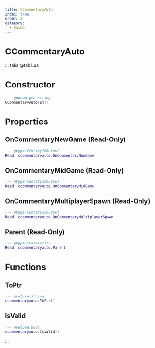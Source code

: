 ```yaml
---
title: CCommentaryAuto
index: true
order: 2
category:
  - Guide
---
```


# CCommentaryAuto

::: tabs
@tab Lua
# Constructor
```lua
--- @param ptr string
CCommentaryAuto(ptr)
```
# Properties
## OnCommentaryNewGame (Read-Only)
```lua
--- @type CEntityIOOutput
Read: ccommentaryauto.OnCommentaryNewGame
```
## OnCommentaryMidGame (Read-Only)
```lua
--- @type CEntityIOOutput
Read: ccommentaryauto.OnCommentaryMidGame
```
## OnCommentaryMultiplayerSpawn (Read-Only)
```lua
--- @type CEntityIOOutput
Read: ccommentaryauto.OnCommentaryMultiplayerSpawn
```
## Parent (Read-Only)
```lua
--- @type CBaseEntity
Read: ccommentaryauto.Parent
```
# Functions
## ToPtr
```lua
--- @return string
ccommentaryauto:ToPtr()
```
## IsValid
```lua
--- @return bool
ccommentaryauto:IsValid()
```

:::